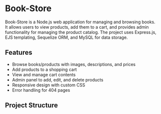 # Book-Store

Book-Store is a Node.js web application for managing and browsing books. It allows users to view products, add them to a cart, and provides admin functionality for managing the product catalog. The project uses Express.js, EJS templating, Sequelize ORM, and MySQL for data storage.

## Features

- Browse books/products with images, descriptions, and prices
- Add products to a shopping cart
- View and manage cart contents
- Admin panel to add, edit, and delete products
- Responsive design with custom CSS
- Error handling for 404 pages

## Project Structure
